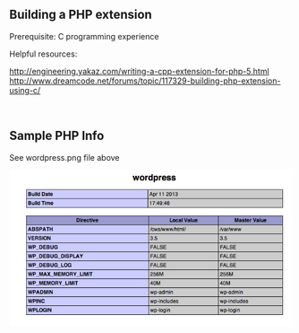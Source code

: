 Building a PHP extension
------------------------

Prerequisite: C programming experience

Helpful resources:
 
http://engineering.yakaz.com/writing-a-cpp-extension-for-php-5.html<br>
http://www.dreamcode.net/forums/topic/117329-building-php-extension-using-c/

<br>
<h2>Sample PHP Info</h2>
<p>See wordpress.png file above</p>
<img src="http://github.com/patrickingle/wordpress-php-extension/blob/master/wordpress.png">

